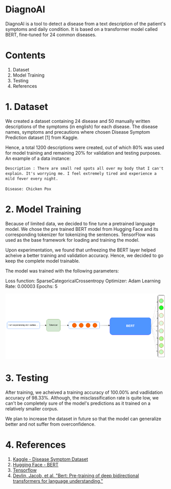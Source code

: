 # DiagnoAI
DiagnoAI is a tool to detect a disease from a text description of the patient's symptoms and daily condition. It is based on a transformer model called BERT, fine-tuned for 24 common diseases.

# Contents
1. Dataset
2. Model Training
3. Testing
4. References

# 1. Dataset

We created a dataset containing 24 disease and 50 manually written descriptions of the symptoms (in english) for each disease. The disease names, symptoms and precautions where chosen Disease Symptom Prediction dataset [1] from Kaggle.

Hence, a total 1200 descriptions were created, out of which 80% was used for model training and remaining 20% for validation and testing purposes. An example of a data instance:

<pre><code>Description : There are small red spots all over my body that I can't explain. It's worrying me. I feel extremely tired and experience a mild fever every night.

Disease: Chicken Pox
</code></pre>

# 2. Model Training

Because of limited data, we decided to fine tune a pretrained language model. We chose the pre trained BERT model from Hugging Face and its corresponding tokenizer for tokenizing the sentences. TensorFlow was used as the base framework for loading and training the model.

Upon experimentation, we found that unfreezing the BERT layer helped acheive a better training and validation accuracy. Hence, we decided to go keep the complete model trainable.

The model was trained with the following parameters:

Loss function: SparseCategoricalCrossentropy
Optimizer: Adam
Learning Rate: 0.00003
Epochs: 5

![Model Plot](/static/src/model_plot.png)

# 3. Testing

After training, we acheived a training accuracy of 100.00% and vadlidation accuracy of 98.33%. Although, the misclassification rate is quite low, we can't be completely sure of the model's predictions as it trained on a relatively smaller corpus.

We plan to increase the dataset in future so that the model can generalize better and not suffer from overconfidence.

# 4. References

1. [Kaggle - Disease Symptom Dataset](https://www.kaggle.com/datasets/itachi9604/disease-symptom-description-dataset)
2. [Hugging Face - BERT](https://huggingface.co/docs/transformers/model_doc/bert)
3. [Tensorflow](https://www.tensorflow.org/)
4. [Devlin, Jacob, et al. "Bert: Pre-training of deep bidirectional transformers for language understanding."](https://arxiv.org/abs/1810.04805)